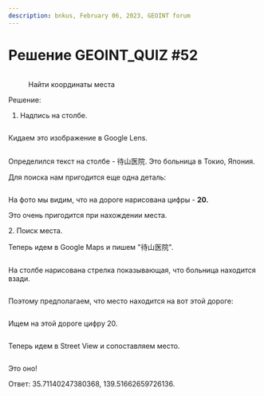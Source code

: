 ```yaml
---
description: bnkus, February 06, 2023, GEOINT forum
---
```


# Решение GEOINT\_QUIZ #52

<figure><img src="https://telegra.ph/file/7cfab2273a91ced94b014.png" alt=""><figcaption><p>Найти координаты места</p></figcaption></figure>

Решение:

1. Надпись на столбе.

<figure><img src="https://telegra.ph/file/2cab9624269646cf1caf2.png" alt=""><figcaption></figcaption></figure>

Кидаем это изображение в Google Lens.

<figure><img src="https://telegra.ph/file/106006c63133378160c11.png" alt=""><figcaption></figcaption></figure>

Определился текст на столбе - 待山医院. Это больница в Токио, Япония.

Для поиска нам пригодится еще одна деталь:

<figure><img src="https://telegra.ph/file/eba357e5a65e6dfadf6cb.jpg" alt=""><figcaption></figcaption></figure>

На фото мы видим, что на дороге нарисована цифры - **20.**

Это очень пригодится при нахождении места.

2\. Поиск места.

Теперь идем в Google Maps и пишем "待山医院".

<figure><img src="https://telegra.ph/file/07a9c922fb454aa40fa0a.png" alt=""><figcaption></figcaption></figure>

На столбе нарисована стрелка показывающая, что больница находится взади.

<figure><img src="https://telegra.ph/file/e377879a62f39bf8311e3.jpg" alt=""><figcaption></figcaption></figure>

Поэтому предполагаем, что место находится на вот этой дороге:

<figure><img src="https://telegra.ph/file/c5d47ff3cb71fcb51fdbb.png" alt=""><figcaption></figcaption></figure>

Ищем на этой дороге цифру 20.

<figure><img src="https://telegra.ph/file/805c82c6680caaed57e3c.jpg" alt=""><figcaption></figcaption></figure>

Теперь идем в Street View и сопоставляем место.

<figure><img src="https://telegra.ph/file/77ecabefad32112572d23.png" alt=""><figcaption></figcaption></figure>

Это оно!

Ответ: 35.71140247380368, 139.51662659726136.
